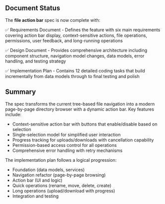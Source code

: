## Document Status

The **file action bar** spec is now complete with:

✅ Requirements Document - Defines the feature with six main requirements 
covering action bar display, context-sensitive actions, file operations, 
permissions, user feedback, and long-running operations

✅ Design Document - Provides comprehensive architecture including component 
structure, navigation model changes, data models, error handling, and testing 
strategy

✅ Implementation Plan - Contains 12 detailed coding tasks that build 
incrementally from data models through to final testing and polish

## Summary
The spec transforms the current tree-based file navigation into a 
modern page-by-page directory browser with a dynamic action bar. 
Key features include:

- Context-sensitive action bar with buttons that enable/disable based on 
  selection
- Single-selection model for simplified user interaction
- Progress tracking for uploads/downloads with cancellation capability
- Permission-based access control for all operations
- Comprehensive error handling with retry mechanisms

The implementation plan follows a logical progression:

- Foundation (data models, services)
- Navigation refactor (page-by-page browsing)
- Action bar (UI and logic)
- Quick operations (rename, move, delete, create)
- Long operations (upload/download with progress)
- Integration and testing

